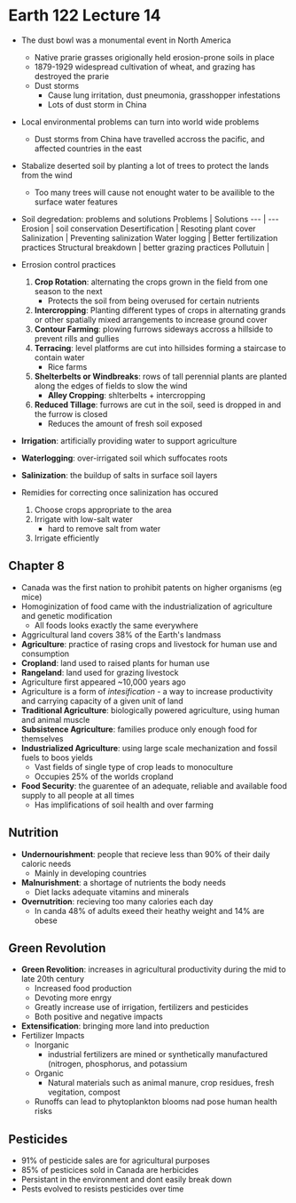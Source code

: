 # Earth 122 Lecture 14
- The dust bowl was a monumental event in North America
    - Native prarie grasses origionally held erosion-prone soils in place
    - 1879-1929 widespread cultivation of wheat, and grazing has destroyed the prarie
    - Dust storms
        - Cause lung irritation, dust pneumonia, grasshopper infestations
        - Lots of dust storm in China
- Local environmental problems can turn into world wide problems
    - Dust storms from China have travelled accross the pacific, and affected countries in the east
- Stabalize deserted soil by planting a lot of trees to protect the lands from the wind
    - Too many trees will cause not enought water to be availible to the surface water features
- Soil degredation: problems and solutions
Problems | Solutions
--- | ---
Erosion | soil conservation
Desertification | Resoting plant cover
Salinization | Preventing salinization
Water logging | Better fertilization practices
Structural breakdown | better grazing practices
Pollutuin |

- Errosion control practices
    1. **Crop Rotation**: alternating the crops grown in the field from one season to the next
        - Protects the soil from being overused for certain nutrients
    2. **Intercropping**: Planting different types of crops in alternating grands or other spatially mixed arrangements to increase ground cover
    3. **Contour Farming**: plowing furrows sideways accross a hillside to prevent rills and gullies
    4. **Terracing**: level platforms are cut into hillsides forming a staircase to contain water
        - Rice farms
    5. **Shelterbelts or Windbreaks**: rows of tall perennial plants are planted along the edges of fields to slow the wind
        - **Alley Cropping**: shlterbelts + intercropping
    6. **Reduced Tillage**: furrows are cut in the soil, seed is dropped in and the furrow is closed
        - Reduces the amount of fresh soil exposed

- **Irrigation**: artificially providing water to support agriculture
- **Waterlogging**: over-irrigated soil which suffocates roots
- **Salinization**: the buildup of salts in surface soil layers
- Remidies for correcting once salinization has occured
    1. Choose crops appropriate to the area
    2. Irrigate with low-salt water
        - hard to remove salt from water
    3. Irrigate efficiently

## Chapter 8
- Canada was the first nation to prohibit patents on higher organisms (eg mice)
- Homoginization of food came with the industrialization of agriculture and genetic modification
    - All foods looks exactly the same everywhere
- Aggricultural land covers 38% of the Earth's landmass
- **Agriculture**: practice of rasing crops and livestock for human use and consumption
- **Cropland**: land used to raised plants for human use
- **Rangeland**: land used for grazing livestock
- Agriculture first appeared ~10,000 years ago
- Agriculture is a form of *intesification* - a way to increase productivity and carrying capacity of a given unit of land
- **Traditional Agriculture**: biologically powered agriculture, using human and animal muscle
- **Subsistence Agriculture**: families produce only enough food for themselves
- **Industrialized Agriculture**: using large scale mechanization and fossil fuels to boos yields
    - Vast fields of single type of crop leads to monoculture
    - Occupies 25% of the worlds cropland
- **Food Security**: the guarentee of an adequate, reliable and available food supply to all people at all times
    - Has implifications of soil health and over farming

## Nutrition
- **Undernourishment**: people that recieve less than 90% of their daily caloric needs
    - Mainly in developing countries
- **Malnurishment**: a shortage of nutrients the body needs
    - Diet lacks adequate vitamins and minerals 
- **Overnutrition**: recieving too many calories each day
    - In canda 48% of adults exeed their heathy weight and 14% are obese

## Green Revolution
- **Green Revolition**: increases in agricultural productivity during the mid to late 20th century
    - Increased food production
    - Devoting more enrgy
    - Greatly increase use of irrigation, fertilizers and pesticides
    - Both positive and negative impacts
- **Extensification**: bringing more land into preduction
- Fertilizer Impacts
    - Inorganic
        - industrial fertilizers are mined or synthetically manufactured (nitrogen, phosphorus, and potassium
    - Organic
        - Natural materials such as animal manure, crop residues, fresh vegitation, compost
    - Runoffs can lead to phytoplankton blooms nad pose human health risks

## Pesticides
- 91% of pesticide sales are for agricultural purposes
- 85% of pesticices sold in Canada are herbicides
- Persistant in the environment and dont easily break down
- Pests evolved to resists pesticides over time


